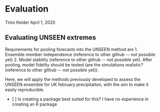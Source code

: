 Evaluation
================
Timo Kelder
April 1, 2020

Evaluating UNSEEN extremes
--------------------------

Requirements for pooling forecasts into the UNSEEN method are 1. Ensemble member independence (reference to other github -- not possible yet) 2. Model stability (reference to other github -- not possible yet). After pooling, model fidelity should be tested (are the simulations realistic? (reference to other github -- not possible yet)).

Here, we will apply the methods previously developed to assess the UNSEEN ensemble for UK february precipitaiton, with the aim to make it easily reproducible.

-   \[ \] Is creating a package best suited for this? I have no experience in creating an R package
